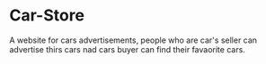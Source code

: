 # Car-Store
A website for cars advertisements, people who are car's seller can advertise thirs cars nad cars buyer can find their favaorite cars.
